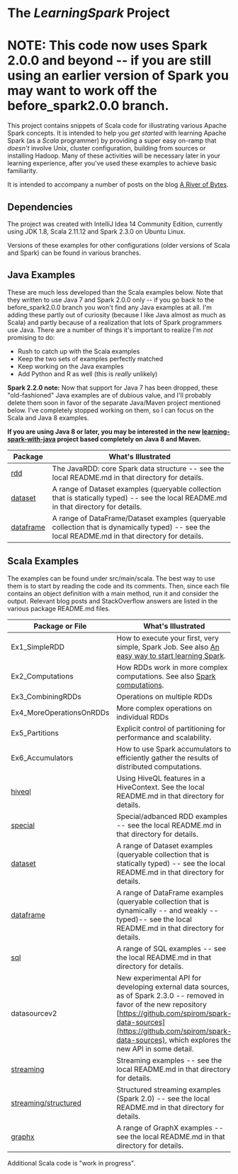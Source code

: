 # The _LearningSpark_ Project

# NOTE: This code now uses Spark 2.0.0 and beyond -- if you are still using an earlier version of Spark you may want to work off the before_spark2.0.0 branch.

This project contains snippets of Scala code for illustrating various
Apache Spark concepts. It is
intended to help you _get started_ with learning Apache Spark (as a _Scala_ programmer) by providing a super easy on-ramp that _doesn't_ involve Unix, cluster configuration, building from sources or
installing Hadoop. Many of these activities will be necessary later in your
learning experience, after you've used these examples to achieve basic familiarity.

It is intended to accompany a number of posts on the blog
[A River of Bytes](http://www.river-of-bytes.com).

## Dependencies

The project was created with IntelliJ Idea 14 Community Edition,
currently using JDK 1.8, Scala 2.11.12 and Spark 2.3.0 on Ubuntu Linux.

Versions of these examples for other configurations (older versions of Scala and Spark) can be
found in various branches.

## Java Examples

These are much less developed than the Scala examples below.
Note that they written to use Java 7 and Spark 2.0.0 only -- if you go back to the before_spark2.0.0 branch
you won't find any Java examples at all. I'm adding these partly out of curiosity (because I like Java
almost as much as Scala) and partly because of a realization that lots of Spark programmers use Java.
There are a number of things it's important to realize I'm *not* promising to do:
* Rush to catch up with the Scala examples
* Keep the two sets of examples perfectly matched
* Keep working on the Java examples
* Add Python and R as well (this is _really_ unlikely)

**Spark 2.2.0 note:** Now that support for Java 7 has been dropped, these "old-fashioned" Java examples are of
dubious value, and I'll probably delete them soon in favor of the separate Java/Maven project mentioned below.
I've completely stopped working on them, so I can focus on the Scala and Java 8 examples.

**If you are using Java 8 or later, you may be interested in the new
[learning-spark-with-java](https://github.com/spirom/learning-spark-with-java)
project based completely on Java 8 and Maven.**

| Package | What's Illustrated    |
|---------|-----------------------|
| [rdd](rdd) | The JavaRDD: core Spark data structure -- see the local README.md in that directory for details. |
| [dataset](dataset) | A range of Dataset examples (queryable collection that is statically typed) -- see the local README.md in that directory for details. |
| [dataframe](dataframe) | A range of DataFrame/Dataset<Row> examples (queryable collection that is dynamically typed) -- see the local README.md in that directory for details. |


## Scala Examples

The examples can be found under src/main/scala. The best way to use them is to start by reading the code and its comments. Then, since each file contains an object definition with a main method, run it and consider the output. Relevant blog posts and StackOverflow answers are listed in the various package README.md files.

| Package or File                  | What's Illustrated    |
|---------------------------------|-----------------------|
|          Ex1_SimpleRDD         | How to execute your first, very simple, Spark Job. See also [An easy way to start learning Spark](http://www.river-of-bytes.com/2014/11/an-easy-way-to-start-learning-spark.html).
|          Ex2_Computations      | How RDDs work in more complex computations. See also [Spark computations](http://www.river-of-bytes.com/2014/11/spark-computations.html). |
|          Ex3_CombiningRDDs     | Operations on multiple RDDs |
|          Ex4_MoreOperationsOnRDDs | More complex operations on individual RDDs |
|          Ex5_Partitions        | Explicit control of partitioning for performance and scalability. |
|          Ex6_Accumulators | How to use Spark accumulators to efficiently gather the results of distributed computations. |
| [hiveql](hiveql)  | Using HiveQL features in a HiveContext. See the local README.md in that directory for details. |
| [special](special) | Special/adbanced RDD examples -- see the local README.md in that directory for details. |
| [dataset](dataset) | A range of Dataset examples (queryable collection that is statically typed) -- see the local README.md in that directory for details. |
| [dataframe](dataframe) | A range of DataFrame examples (queryable collection that is dynamically -- and weakly -- typed)-- see the local README.md in that directory for details. |
| [sql](sql) | A range of SQL examples -- see the local README.md in that directory for details.  |
| datasourcev2 | New experimental API for developing external data sources, as of Spark 2.3.0 -- removed in favor of the new repository [https://github.com/spirom/spark-data-sources](https://github.com/spirom/spark-data-sources), which explores the new API in some detail. |
| [streaming](streaming) | Streaming examples -- see the local README.md in that directory for details.  |
| [streaming/structured](streaming/structured) | Structured streaming examples (Spark 2.0) -- see the local README.md in that directory for details.  |
| [graphx](graphx) | A range of GraphX examples -- see the local README.md in that directory for details. |


Additional Scala code is "work in progress". 

